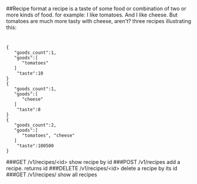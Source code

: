 ##Recipe format
a recipe is a taste of some food or combination of two or more kinds of food.
for example: I like tomatoes. And I like cheese. But tomatoes are much more
tasty with cheese, aren't?
three recipes illustrating this:
#
    {
       "goods_count":1,
       "goods":[
          "tomatoes"
       ]
        "taste":10
    }
    {
       "goods_count":1,
       "goods":[
          "cheese"
       ]
        "taste":8
    }
    {
       "goods_count":2,
       "goods":[
          "tomatoes", "cheese"
       ]
        "taste":100500
    }
###GET /v1/recipes/\<id\>
show recipe by id
###POST /v1/recipes
add a recipe. returns id
###DELETE /v1/recipes/\<id\>
delete a recipe by its id
###GET /v1/recipes/
show all recipes


